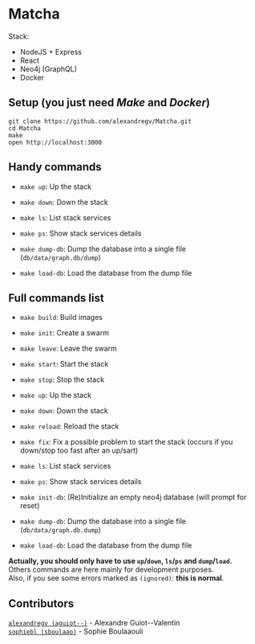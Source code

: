 # Matcha
Stack: 
 - NodeJS + Express
 - React
 - Neo4j (GraphQL)
 - Docker

## Setup (you just need *Make* and *Docker*)
```
git clone https://github.com/alexandregv/Matcha.git
cd Matcha
make
open http://localhost:3000
```

## Handy commands
- `make up`: Up the stack
- `make down`: Down the stack

- `make ls`: List stack services
- `make ps`: Show stack services details

- `make dump-db`: Dump the database into a single file (`db/data/graph.db/dump`)
- `make load-db`: Load the database from the dump file

## Full commands list
- `make build`: Build images

- `make init`: Create a swarm
- `make leave`: Leave the swarm

- `make start`: Start the stack
- `make stop`: Stop the stack

- `make up`: Up the stack
- `make down`: Down the stack

- `make reload`: Reload the stack
- `make fix`: Fix a possible problem to start the stack (occurs if you down/stop too fast after an up/sart)

- `make ls`: List stack services
- `make ps`: Show stack services details

- `make init-db`: (Re)Initialize an empty neo4j database (will prompt for reset)
- `make dump-db`: Dump the database into a single file (`db/data/graph.db.dump`)
- `make load-db`: Load the database from the dump file

**Actually, you should only have to use `up`/`down`, `ls`/`ps` and `dump`/`load`.**  
Others commands are here mainly for development purposes.  
Also, if you see some errors marked as `(ignored)`: **this is normal**.  

## Contributors
[`alexandregv (aguiot--)`](https://github.com/alexandregv) - Alexandre Guiot--Valentin  
[`sophiebl (sboulaao)`](https://github.com/sophiebl) - Sophie Boulaaouli  

